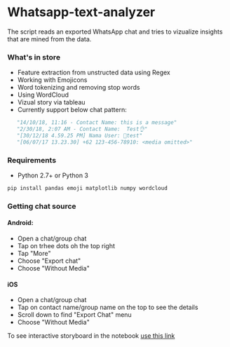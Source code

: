 # Whatsapp-text-analyzer

The script reads an exported WhatsApp chat and tries to vizualize insights that are mined from the data.

### What's in store
- Feature extraction from unstructed data using Regex
- Working with Emojicons
- Word tokenizing and removing stop words
- Using WordCloud 
- Vizual story via tableau
- Currently support below chat pattern:
 ```python
    "14/10/18, 11:16 - Contact Name: this is a message"
    "2/30/18, 2:07 AM - Contact Name:  Test👌"
    "[30/12/18 4.59.25 PM] Nama User: 🙏test"
    "[06/07/17 13.23.30] ‪+62 123-456-78910‬: <media omitted>"
  ```


### Requirements
- Python 2.7+ or Python 3
```python
pip install pandas emoji matplotlib numpy wordcloud 
```

### Getting chat source
#### Android:
- Open a chat/group chat
- Tap on trhee dots oh the top right
- Tap "More"
- Choose "Export chat"
- Choose "Without Media"

#### iOS
- Open a chat/group chat
- Tap on contact name/group name on the top to see the details
- Scroll down to find "Export Chat" menu
- Choose "Without Media"

To see interactive storyboard in the notebook [use this link](https://nbviewer.jupyter.org/github/hdev7/Whatsapp-text-analyzer/blob/master/text%20analysis.ipynb)
